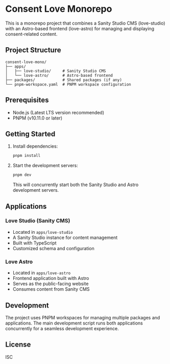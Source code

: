 # Consent Love Monorepo

This is a monorepo project that combines a Sanity Studio CMS (love-studio) with an Astro-based frontend (love-astro) for managing and displaying consent-related content.

## Project Structure

```
consent-love-mono/
├── apps/
│   ├── love-studio/     # Sanity Studio CMS
│   └── love-astro/      # Astro-based frontend
├── packages/            # Shared packages (if any)
└── pnpm-workspace.yaml  # PNPM workspace configuration
```

## Prerequisites

- Node.js (Latest LTS version recommended)
- PNPM (v10.11.0 or later)

## Getting Started

1. Install dependencies:
   ```bash
   pnpm install
   ```

2. Start the development servers:
   ```bash
   pnpm dev
   ```
   This will concurrently start both the Sanity Studio and Astro development servers.

## Applications

### Love Studio (Sanity CMS)
- Located in `apps/love-studio`
- A Sanity Studio instance for content management
- Built with TypeScript
- Customized schema and configuration

### Love Astro
- Located in `apps/love-astro`
- Frontend application built with Astro
- Serves as the public-facing website
- Consumes content from Sanity CMS

## Development

The project uses PNPM workspaces for managing multiple packages and applications. The main development script runs both applications concurrently for a seamless development experience.

## License

ISC
